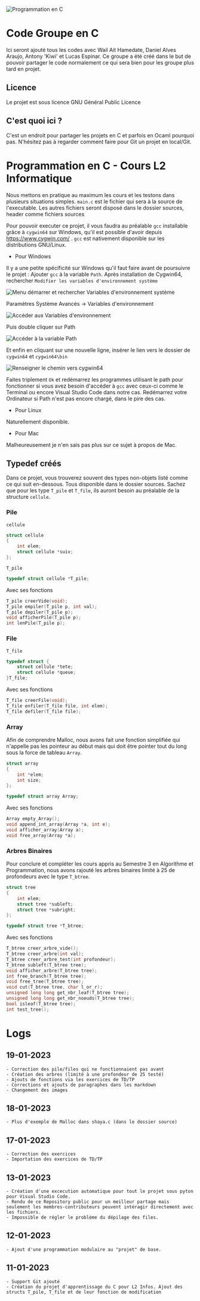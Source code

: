 ![Programmation en C](./img/Programmation_en_C.png "Pseudo-logo du repository 'Programmation en C'.")

# Code Groupe en C

Ici seront ajouté tous les codes avec Wail Ait Hamedate, Daniel Alves Araujo, Antony 'Kiwi' et Lucas Espinar.
Ce groupe a été créé dans le but de pouvoir partager le code normalement ce qui sera bien pour les groupe plus tard en projet.

## Licence

Le projet est sous licence GNU Général Public Licence

## C'est quoi ici ?

C'est un endroit pour partager les projets en C et parfois en Ocaml pourquoi pas. N'hésitez pas à regarder comment faire pour Git un projet en local/Git.

# Programmation en C - Cours L2 Informatique

Nous mettons en pratique au maximum les cours et les testons dans plusieurs situations simples.
`main.c` est le fichier qui sera à la source de l'executable. Les autres fichiers seront disposé dans le dossier sources, header comme fichiers sources 

Pour pouvoir executer ce projet, il vous faudra au préalable `gcc` installable grâce à `cygwin64` sur Windows, qu'il est possible d'avoir depuis https://www.cygwin.com/ . `gcc` est nativement disponible sur les distributions GNU/Linux.

- Pour Windows

Il y a une petite spécificité sur Windows qu'il faut faire avant de poursuivre le projet : Ajouter `gcc` à la variable `Path`.
Après installation de Cygwin64, rechercher `Modifier les variables d'environnement système`

![Menu démarrer et rechercher Variables d'environnement système](./img/Variable.png "Modifier les variables d'environnement système.")

Paramètres Système Avancés -> Variables d'environnement

![Accéder aux Variables d'environnement](./img/Variable2.png "Modifier les variables d'environnement système - Partie 2.")

Puis double cliquer sur Path

![Accéder à la variable Path](./img/Variable3.png "Modifier les variables d'environnement système - Partie 3.")

Et enfin en cliquant sur une nouvelle ligne, insérer le lien vers le dossier de `cygwin64` et `cygwin64\bin`

![Renseigner le chemin vers cygwin64](./img/Variable4.png "Modifier les variables d'environnement système - Partie 4.")

Faites triplement `Ok` et redémarrez les programmes utilisant le path pour fonctionner si vous avez besoin d'accéder à `gcc` avec ceux-ci comme le Terminal ou encore Visual Studio Code dans notre cas. Redémarrez votre Ordinateur si Path n'est pas encore chargé, dans le pire des cas.

- Pour Linux

Naturellement disponible.

- Pour Mac

Malheureusement je n'en sais pas plus sur ce sujet à propos de Mac.

## Typedef créés

Dans ce projet, vous trouverez souvent des types non-objets listé comme ce qui suit en-dessous. Tous disponible dans le dossier sources. Sachez que pour les type `T_pile` et `T_file`, ils auront besoin au préalable de la structure `cellule`.

### Pile

`cellule`
```c
struct cellule
{
    int elem;
    struct cellule *suiv;
};
```

`T_pile`
```c
typedef struct cellule *T_pile;
```

Avec ses fonctions

```c
T_pile creerVide(void);
T_pile empiler(T_pile p, int val);
T_pile depiler(T_pile p);
void afficherPile(T_pile p);
int lenPile(T_pile p);
```
### File

`T_file`
```c
typedef struct {
    struct cellule *tete;
    struct cellule *queue;
}T_file;
```

Avec ses fonctions 

```c
T_file creerFile(void);
T_file enfiler(T_file file, int elem);
T_file defiler(T_file file);
```

### Array

Afin de comprendre Malloc, nous avons fait une fonction simplifiée qui n'appelle pas les pointeur au début mais qui doit être pointer tout du long sous la force de tableau `Array`.

```c
struct array
{
    int *elem;
    int size;
};

typedef struct array Array;
```

Avec ses fonctions

```c
Array empty_Array();
void append_int_array(Array *a, int e);
void afficher_array(Array a);
void free_array(Array *a);
```

### Arbres Binaires

Pour conclure et compléter les cours appris au Semestre 3 en Algorithme et Programmation, nous avons rajouté les arbres binaires limité à 25 de profondeurs avec le type `T_btree`.
```c
struct tree
{
    int elem;
    struct tree *subleft;
    struct tree *subright;
};

typedef struct tree *T_btree;
```

Avec ses fonctions

```c
T_btree creer_arbre_vide();
T_btree creer_arbre(int val);
T_btree creer_arbre_test(int profondeur);
T_btree subleft(T_btree tree);
void afficher_arbre(T_btree tree);
int free_branch(T_btree tree);
void free_tree(T_btree tree);
void cut(T_btree tree, char l_or_r);
unsigned long long get_nbr_leaf(T_btree tree);
unsigned long long get_nbr_noeuds(T_btree tree);
bool isleaf(T_btree tree);
int test_tree();
```

# Logs

## 19-01-2023
    - Correction des pile/files qui ne fonctionnaient pas avant
    - Création des arbres (limité à une profondeur de 25 testé)
    - Ajouts de fonctions via les exercices de TD/TP
    - Corrections et ajouts de paragraphes dans les markdown
    - Changement des images

## 18-01-2023
    - Plus d'exemple de Malloc dans shaya.c (dans le dossier source) 

## 17-01-2023
    - Correction des exercices
    - Importation des exercices de TD/TP

## 13-01-2023

    - Création d'une excecution automatique pour tout le projet sous pyton pour Visual Studio Code.
    - Rendu de ce Repository public pour un meilleur partage mais seulement les membres-contributeurs peuvent intéragir directement avec les fichiers.
    - Impossible de régler le problème du dépilage des files.

## 12-01-2023

    - Ajout d'une programmation modulaire au "projet" de base.

## 11-01-2023

    - Support Git ajouté
    - Création du projet d'apprentissage du C pour L2 Infos. Ajout des structs T_pile, T_file et de leur fonction de modification